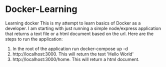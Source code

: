 # Docker-Learning
Learning docker 
This is my attempt to learn basics of Docker as a developer. I am starting with just running a simple node/express application that returns a text file or a html document based on the url.
Here are the steps to run the application:
1. In the root of the application run docker-compose up -d
2. http://localhost:3000. This will return the text 'Hello World'
3. http://localhost:3000/home. This will return a html document.
